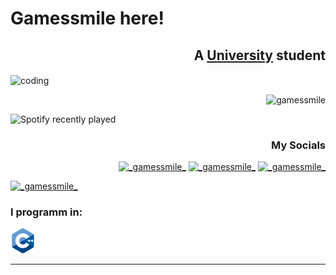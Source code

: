 <h1 align="left">Gamessmile here!</h1></p><h2 align="right">A <a href=http://web.dmi.unict.it/corsi/l-31>University</a> student</h2>

<img align="center" alt="coding" width="400" src=https://64.media.tumblr.com/ad0ebf01e41a015c039de09eba75e0ca/tumblr_oz6ok0UkdK1w4t58uo1_540.gif>

<p align="right"> <img src="https://komarev.com/ghpvc/?username=gamessmile&label=Profile%20views&color=a926d9&style=plastic" alt="gamessmile" /> </p>

![Spotify recently played](https://spotify-recently-played-readme.vercel.app/api?user=jeffreyca16&count=1)

<h3 align="right">My Socials</h3>
<p align="right">
<a href="https://instagram.com/_gamessmile_" target="blank"><img align=center" src="https://cdn.icon-icons.com/icons2/2530/PNG/512/instagram_button_icon_151849.png" alt="_gamessmile_" height="30" width"40" /></a>
<a href="https://www.youtube.com/channel/UCNpOZ-9ZIvM6wcIyBqYyIdQ" target="blank"><img align=center" src="https://cdn.icon-icons.com/icons2/2530/PNG/512/youtube_button_icon_151827.png" alt="_gamessmile_" height="30" width"40" /></a>
<a href="https://tiktok.com/@_gamessmile_" target="blank"><img align=center" src="https://cdn.icon-icons.com/icons2/2530/PNG/512/tiktok_button_icon_151836.png" alt="_gamessmile_" height="30" width"40" /></a>
</p>
<a href="https://steamcommunity.com/id/iocomando/" target="blank"><img align=center" src="https://cdn.icon-icons.com/icons2/2530/PNG/512/steam_button_icon_151838.png" alt="_gamessmile_" height="30" width"40" /></a>
</p>

<h3 align="left">I programm in:</h3>
<p align="left"> <a href="https://www.w3schools.com/cpp/" target="_blank" rel="noreferrer"> <img src="https://raw.githubusercontent.com/devicons/devicon/master/icons/cplusplus/cplusplus-original.svg" alt="cplusplus" width="40" height="40"/> </a> </p>
<hr>


